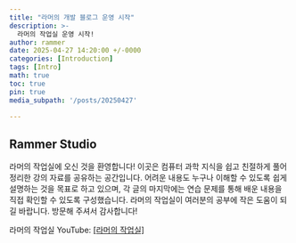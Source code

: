 ```yaml
---
title: "라머의 개발 블로그 운영 시작"
description: >-
  라머의 작업실 운영 시작!
author: rammer
date: 2025-04-27 14:20:00 +/-0000
categories: [Introduction]
tags: [Intro]
math: true
toc: true
pin: true
media_subpath: '/posts/20250427'

---
```


## Rammer Studio
라머의 작업실에 오신 것을 환영합니다!
이곳은 컴퓨터 과학 지식을 쉽고 친절하게 풀어 정리한 강의 자료를 공유하는 공간입니다.
어려운 내용도 누구나 이해할 수 있도록 쉽게 설명하는 것을 목표로 하고 있으며,
각 글의 마지막에는 연습 문제를 통해 배운 내용을 직접 확인할 수 있도록 구성했습니다.
라머의 작업실이 여러분의 공부에 작은 도움이 되길 바랍니다. 방문해 주셔서 감사합니다!

라머의 작업실 YouTube: [[라머의 작업실]](https://www.youtube.com/@RammerStudio)
